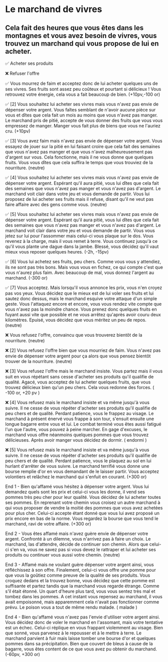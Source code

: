 # Le marchand de vivres

## Cela fait des heures que vous êtes dans les montagnes et vous avez besoin de vivres, vous trouvez un marchand qui vous propose de lui en acheter.

:white_check_mark: Acheter ses produits

:x: Refuser l'offre

:white_check_mark: Vous mourrez de faim et acceptez donc de lui acheter quelques uns de ses vivres. Ses fruits sont assez peu coûteux et pourtant si délicieux ! Vous retrouvez votre énergie, cela vous a fait beaucoup de bien. (+10pv,-100 or)

:white_check_mark: [2] Vous souhaitez lui acheter ses vivres mais vous n'avez pas envie de dépenser votre argent. Vous faîtes semblant de n'avoir aucune pièce sur vous et dîtes que cela fait un mois au moins que vous n'avez pas manger. Le marchand pris de pitié, accepte de vous donner des fruits que vous vous empressez de manger. Manger vous fait plus de biens que vous ne l'auriez cru. (+10pv)

:white_check_mark: [3] Vous avez faim mais n'avez pas envie de dépenser votre argent. Vous essayez de jouer sur la pitié en lui faisant croire que cela fait des semaines que vous n'avez pas manger et que vous n'avez malheureusement pas d'argent sur vous. Cela fonctionne, mais il ne vous donne que quelques fruits. Vous vous dîtes que cela suffira le temps que vous trouviez de la nourriture. (neutre)

:white_check_mark: [4] Vous souhaitez lui acheter ses vivres mais vous n'avez pas envie de dépenser votre argent. Espérant qu'il aura pitié, vous lui dîtes que cela fait des semaines que vous n'avez pas manger et vous n'avez pas d'argent. Le marchand voit clair dans votre jeu et vous demande de partir. Vous lui proposez de lui acheter ses fruits mais il refuse, disant qu'il ne veut pas faire affaire avec des gens comme vous. (neutre)

:white_check_mark: [5] Vous souhaitez lui acheter ses vivres mais vous n'avez pas envie de dépenser votre argent. Espérant qu'il aura pitié, vous lui dîtes que cela fait des semaines que vous n'avez pas manger et vous n'avez pas d'argent. Le marchand voit clair dans votre jeu et vous demande de partir. Vous vous jetez sur lui pour l'assommer mais celui-ci vous plaque sur le dos. Vous revenez à la charge, mais il vous remet à terre. Vous continuez jusqu'à ce qu'il vous plante une dague dans la jambe. Blessé, vous décidez qu'il vaut mieux vous reposer quelques heures. (-2h, -15pv)

:white_check_mark: [6] Vous lui achetez ses fruits, peu chers. Comme vous vous y attendiez, ils ne sont pas très bons. Mais vous vous en fichez, ce qui compte c'est que vous n'aurez plus faim. Avec beaucoup de mal, vous donnez l'argent au marchand. (-300 or)

:white_check_mark: [7] Vous acceptez. Mais lorsqu'il vous annonce les prix, vous n'en croyez pas vos yeux. Vous décidez que le mieux est de lui voler ses fruits et lui sautez donc dessus, mais le marchand esquive votre attaque d'un simple geste. Vous l'attaquez encore et encore, vous vous rendez vite compte que vous n'avez pas la moindre chance. Vous prenez donc quelques fruits en fuyant aussi vite que possible et ne vous arrêtez qu'après avoir couru deux kilomètres. Epuisé, vous décidez que vous méritez un peu de repos. (neutre)

:x: Vous refusez l'offre, convaincu que vous trouverez bientôt de la nourriture. (neutre)

:x: [2] Vous refusez l'offre bien que vous mourriez de faim. Vous n'avez pas envie de dépenser votre argent pour ça alors que vous pensez bientôt trouver de la nourriture. (neutre)

:x: [3] Vous refusez l'offre mais le marchand insiste. Vous partez mais il vous suit en vous répétant sans cesse d'acheter ses produits qu'il qualifie de qualité. Agacé, vous acceptez de lui acheter quelques fruits, que vous trouvez délicieux bien qu'un peu chers. Cela vous redonne des forces. ( -100 or, +20 pv )

:x: [4] Vous refusez mais le marchand insiste et va même jusqu'à vous suivre. Il ne cesse de vous répéter d'acheter ses produits qu'il qualifie de peu chers et de qualité. Perdant patience, vous le frappez au visage. Le marchand à présent énervé vous frappe à son tour, s'ensuit ensuite une longue bagarre entre vous et lui. Le combat terminé vous êtes aussi fatigué l'un que l'autre, vous pouvez à peine marcher. En gage d'excuses, le marchand vous offre néanmoins quelques pommes que vous trouvez délicieuses. Après avoir manger vous décidez de dormir. ( endormi )

:x: [5] Vous refusez mais le marchand insiste et va même jusqu'à vous suivre. Il ne cesse de vous répéter d'acheter ses produits qu'il qualifie de peu chers et de qualité. Perdant patience, vous le plaquez au sol en lui hurlant d'arrêter de vous suivre. Le marchand terrifié vous donne une bourse remplie d'or en vous demandant de le laisser partir. Vous acceptez volontiers et relâchez le marchand qui s'enfuit en courant. (+300 or)

End 1 - Bien qu'affamé vous hésitez à dépenser votre argent. Vous lui demandez quels sont les prix et celui-ci vous les donne, il vend ses pommes très peu cher pour leur qualité. Vous décidez de lui acheter toutes ses pommes. En reprenant votre chemin vous croisez un autre marchand à qui vous proposer de vendre la moitié des pommes que vous avez achetées pour plus cher. Celui-ci accepte étant donné que vous lui avez proposé un prix encore en bas de la norme. Vous regardez la bourse que vous tend le marchand, ravi de votre affaire. (+300 or)

End 2 - Vous êtes affamé mais n'avez guère envie de dépenser votre argent. Confronté à un dilemne, vous n'arrivez pas à faire un choix. Le marchand, las d'attendre, décide de continuer son chemin. Alors que celui-ci s'en va, vous ne savez pas si vous devez le rattraper et lui acheter ses produits ou continuer vous aussi votre chemin. (neutre)

End 3 - Affamé mais ne voulant guère dépenser votre argent ainsi, vous réfléchissez à son offre. Finalement, celui-ci vous offre une pomme pour que vous la goûtiez comme preuve de la qualité de ses produits. Vous croquez dedans et la trouvez bonne, vous décidez que cette pomme est suffisante et partez tandis que la marchand vous regarde étrange. Comme s'il était étonné. Un quart d'heure plus tard, vous vous sentez très mal et tombez dans les pommes. A cet instant vous repensez au marchand, il vous avait empoisonné, mais apparemment cela n'avait pas fonctionner comme prévu. Le poison vous a tout de même rendu malade. ( malade )

End 4 - Bien qu'affamé vous n'avez pas l'envie d'utiliser votre argent ainsi. Vous décidez donc de voler le marchand en l'assomant, mais votre tentative est un échec. Celui-ci réplique en vous frappant violemment au visage. Bien que sonné, vous parvenez à le repousser et à le mettre à terre. Le marchand parvient à fuir mais laisse tomber une bourse d'or et quelques pommes dans sa précipitation. Bien que couvert de bleus à cause de la bagarre, vous êtes content de ce que vous avez pu obtenir du marchand. (-60pv, +300 or)
